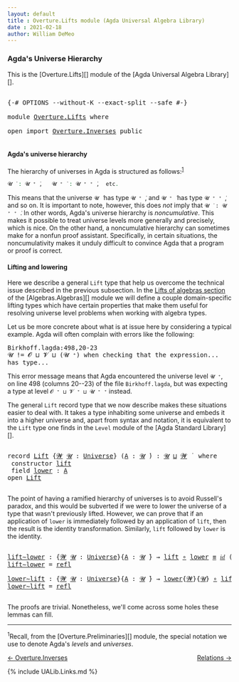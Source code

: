 ```yaml
---
layout: default
title : Overture.Lifts module (Agda Universal Algebra Library)
date : 2021-02-18
author: William DeMeo
---
```


### <a id="agdas-universe-hierarchy">Agda's Universe Hierarchy</a>

This is the [Overture.Lifts][] module of the [Agda Universal Algebra Library][].

<pre class="Agda">

<a id="293" class="Symbol">{-#</a> <a id="297" class="Keyword">OPTIONS</a> <a id="305" class="Pragma">--without-K</a> <a id="317" class="Pragma">--exact-split</a> <a id="331" class="Pragma">--safe</a> <a id="338" class="Symbol">#-}</a>

<a id="343" class="Keyword">module</a> <a id="350" href="Overture.Lifts.html" class="Module">Overture.Lifts</a> <a id="365" class="Keyword">where</a>

<a id="372" class="Keyword">open</a> <a id="377" class="Keyword">import</a> <a id="384" href="Overture.Inverses.html" class="Module">Overture.Inverses</a> <a id="402" class="Keyword">public</a>

</pre>

#### <a id="agdas-universe-hierarchy">Agda's universe hierarchy</a>

The hierarchy of universes in Agda is structured as follows:<sup>[1](Overture.Lifts.html#fn1)</sup>

```agda
𝓤 ̇ : 𝓤 ⁺ ̇,   𝓤 ⁺ ̇ : 𝓤 ⁺ ⁺ ̇,  etc.
```

This means that the universe `𝓤 ̇` has type `𝓤 ⁺ ̇`, and  `𝓤 ⁺ ̇` has type  `𝓤 ⁺ ⁺ ̇`, and so on.  It is important to note, however, this does *not* imply that  `𝓤 ̇ : 𝓤 ⁺ ⁺ ̇`. In other words, Agda's universe hierarchy is *noncumulative*. This makes it possible to treat universe levels more generally and precisely, which is nice. On the other hand, a noncumulative hierarchy can sometimes make for a nonfun proof assistant. Specifically, in certain situations, the noncumulativity makes it unduly difficult to convince Agda that a program or proof is correct.

#### <a id="lifting-and-lowering">Lifting and lowering</a>

Here we describe a general `Lift` type that help us overcome the technical issue described in the previous subsection.  In the [Lifts of algebras section](Algebras.Algebras.html#lifts-of-algebras) of the [Algebras.Algebras][] module we will define a couple domain-specific lifting types which have certain properties that make them useful for resolving universe level problems when working with algebra types.

Let us be more concrete about what is at issue here by considering a typical example. Agda will often complain with errors like the following:

<samp>
Birkhoff.lagda:498,20-23 <br>
𝓤 != 𝓞 ⊔ 𝓥 ⊔ (𝓤 ⁺) when checking that the expression... has type...
</samp>

This error message means that Agda encountered the universe level `𝓤 ⁺`, on line 498 (columns 20--23) of the file `Birkhoff.lagda`, but was expecting a type at level `𝓞 ⁺ ⊔ 𝓥 ⁺ ⊔ 𝓤 ⁺ ⁺` instead.

The general `Lift` record type that we now describe makes these situations easier to deal with. It takes a type inhabiting some universe and embeds it into a higher universe and, apart from syntax and notation, it is equivalent to the `Lift` type one finds in the `Level` module of the [Agda Standard Library][].

<pre class="Agda">

<a id="2460" class="Keyword">record</a> <a id="Lift"></a><a id="2467" href="Overture.Lifts.html#2467" class="Record">Lift</a> <a id="2472" class="Symbol">{</a><a id="2473" href="Overture.Lifts.html#2473" class="Bound">𝓦</a> <a id="2475" href="Overture.Lifts.html#2475" class="Bound">𝓤</a> <a id="2477" class="Symbol">:</a> <a id="2479" href="Agda.Primitive.html#597" class="Postulate">Universe</a><a id="2487" class="Symbol">}</a> <a id="2489" class="Symbol">(</a><a id="2490" href="Overture.Lifts.html#2490" class="Bound">A</a> <a id="2492" class="Symbol">:</a> <a id="2494" href="Overture.Lifts.html#2475" class="Bound">𝓤</a> <a id="2496" href="Universes.html#403" class="Function Operator">̇</a><a id="2497" class="Symbol">)</a> <a id="2499" class="Symbol">:</a> <a id="2501" href="Overture.Lifts.html#2475" class="Bound">𝓤</a> <a id="2503" href="Agda.Primitive.html#810" class="Primitive Operator">⊔</a> <a id="2505" href="Overture.Lifts.html#2473" class="Bound">𝓦</a> <a id="2507" href="Universes.html#403" class="Function Operator">̇</a>  <a id="2510" class="Keyword">where</a>
 <a id="2517" class="Keyword">constructor</a> <a id="lift"></a><a id="2529" href="Overture.Lifts.html#2529" class="InductiveConstructor">lift</a>
 <a id="2535" class="Keyword">field</a> <a id="Lift.lower"></a><a id="2541" href="Overture.Lifts.html#2541" class="Field">lower</a> <a id="2547" class="Symbol">:</a> <a id="2549" href="Overture.Lifts.html#2490" class="Bound">A</a>
<a id="2551" class="Keyword">open</a> <a id="2556" href="Overture.Lifts.html#2467" class="Module">Lift</a>

</pre>

The point of having a ramified hierarchy of universes is to avoid Russell's paradox, and this would be subverted if we were to lower the universe of a type that wasn't previously lifted.  However, we can prove that if an application of `lower` is immediately followed by an application of `lift`, then the result is the identity transformation. Similarly, `lift` followed by `lower` is the identity.

<pre class="Agda">

<a id="lift∼lower"></a><a id="2989" href="Overture.Lifts.html#2989" class="Function">lift∼lower</a> <a id="3000" class="Symbol">:</a> <a id="3002" class="Symbol">{</a><a id="3003" href="Overture.Lifts.html#3003" class="Bound">𝓦</a> <a id="3005" href="Overture.Lifts.html#3005" class="Bound">𝓤</a> <a id="3007" class="Symbol">:</a> <a id="3009" href="Agda.Primitive.html#597" class="Postulate">Universe</a><a id="3017" class="Symbol">}{</a><a id="3019" href="Overture.Lifts.html#3019" class="Bound">A</a> <a id="3021" class="Symbol">:</a> <a id="3023" href="Overture.Lifts.html#3005" class="Bound">𝓤</a> <a id="3025" href="Universes.html#403" class="Function Operator">̇</a><a id="3026" class="Symbol">}</a> <a id="3028" class="Symbol">→</a> <a id="3030" href="Overture.Lifts.html#2529" class="InductiveConstructor">lift</a> <a id="3035" href="MGS-MLTT.html#3813" class="Function Operator">∘</a> <a id="3037" href="Overture.Lifts.html#2541" class="Field">lower</a> <a id="3043" href="Overture.Equality.html#2419" class="Datatype Operator">≡</a> <a id="3045" href="MGS-MLTT.html#3778" class="Function">𝑖𝑑</a> <a id="3048" class="Symbol">(</a><a id="3049" href="Overture.Lifts.html#2467" class="Record">Lift</a><a id="3053" class="Symbol">{</a><a id="3054" href="Overture.Lifts.html#3003" class="Bound">𝓦</a><a id="3055" class="Symbol">}</a> <a id="3057" href="Overture.Lifts.html#3019" class="Bound">A</a><a id="3058" class="Symbol">)</a>
<a id="3060" href="Overture.Lifts.html#2989" class="Function">lift∼lower</a> <a id="3071" class="Symbol">=</a> <a id="3073" href="Identity-Type.html#162" class="InductiveConstructor">refl</a>

<a id="lower∼lift"></a><a id="3079" href="Overture.Lifts.html#3079" class="Function">lower∼lift</a> <a id="3090" class="Symbol">:</a> <a id="3092" class="Symbol">{</a><a id="3093" href="Overture.Lifts.html#3093" class="Bound">𝓦</a> <a id="3095" href="Overture.Lifts.html#3095" class="Bound">𝓤</a> <a id="3097" class="Symbol">:</a> <a id="3099" href="Agda.Primitive.html#597" class="Postulate">Universe</a><a id="3107" class="Symbol">}{</a><a id="3109" href="Overture.Lifts.html#3109" class="Bound">A</a> <a id="3111" class="Symbol">:</a> <a id="3113" href="Overture.Lifts.html#3095" class="Bound">𝓤</a> <a id="3115" href="Universes.html#403" class="Function Operator">̇</a><a id="3116" class="Symbol">}</a> <a id="3118" class="Symbol">→</a> <a id="3120" href="Overture.Lifts.html#2541" class="Field">lower</a><a id="3125" class="Symbol">{</a><a id="3126" href="Overture.Lifts.html#3093" class="Bound">𝓦</a><a id="3127" class="Symbol">}{</a><a id="3129" href="Overture.Lifts.html#3095" class="Bound">𝓤</a><a id="3130" class="Symbol">}</a> <a id="3132" href="MGS-MLTT.html#3813" class="Function Operator">∘</a> <a id="3134" href="Overture.Lifts.html#2529" class="InductiveConstructor">lift</a> <a id="3139" href="Overture.Equality.html#2419" class="Datatype Operator">≡</a> <a id="3141" href="MGS-MLTT.html#3778" class="Function">𝑖𝑑</a> <a id="3144" href="Overture.Lifts.html#3109" class="Bound">A</a>
<a id="3146" href="Overture.Lifts.html#3079" class="Function">lower∼lift</a> <a id="3157" class="Symbol">=</a> <a id="3159" href="Identity-Type.html#162" class="InductiveConstructor">refl</a>

</pre>

The proofs are trivial. Nonetheless, we'll come across some holes these lemmas can fill.

---------------

<sup>1</sup><span class="footnote" id="fn1">Recall, from the [Overture.Preliminaries][] module, the special notation we use to denote Agda's *levels* and *universes*.</span>


<p></p>

[← Overture.Inverses](Overture.Inverses.html)
<span style="float:right;">[Relations →](Relations.html)</span>

{% include UALib.Links.md %}
